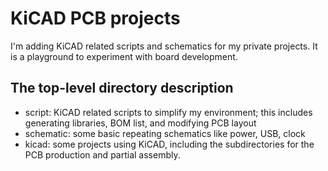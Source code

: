 # KiCAD PCB projects
I'm adding KiCAD related scripts and schematics for my private projects. It is a playground to experiment with board development.


## The top-level directory description

* script: KiCAD related scripts to simplify my environment; this includes generating libraries, BOM list, and modifying PCB layout
* schematic: some basic repeating schematics like power, USB, clock 
* kicad: some projects using KiCAD, including the subdirectories for the PCB production and partial assembly.
